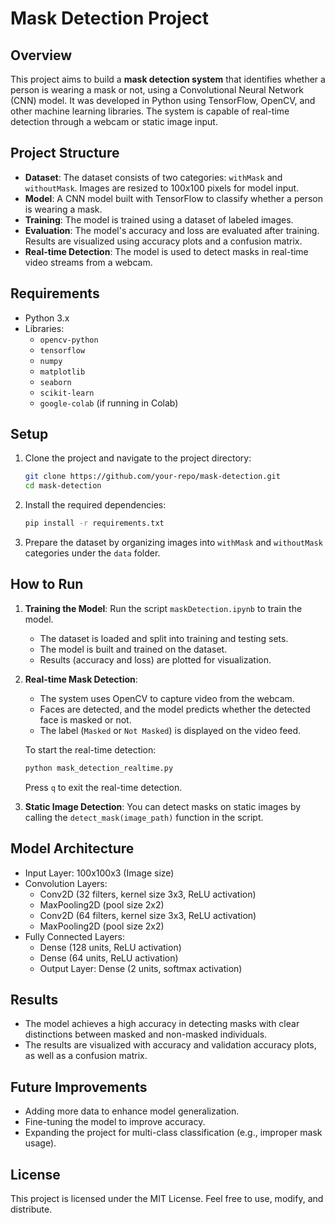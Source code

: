 # Mask Detection Project

## Overview
This project aims to build a **mask detection system** that identifies whether a person is wearing a mask or not, using a Convolutional Neural Network (CNN) model. It was developed in Python using TensorFlow, OpenCV, and other machine learning libraries. The system is capable of real-time detection through a webcam or static image input.

## Project Structure
- **Dataset**: The dataset consists of two categories: `withMask` and `withoutMask`. Images are resized to 100x100 pixels for model input.
- **Model**: A CNN model built with TensorFlow to classify whether a person is wearing a mask.
- **Training**: The model is trained using a dataset of labeled images.
- **Evaluation**: The model's accuracy and loss are evaluated after training. Results are visualized using accuracy plots and a confusion matrix.
- **Real-time Detection**: The model is used to detect masks in real-time video streams from a webcam.

## Requirements
- Python 3.x
- Libraries:
  - `opencv-python`
  - `tensorflow`
  - `numpy`
  - `matplotlib`
  - `seaborn`
  - `scikit-learn`
  - `google-colab` (if running in Colab)

## Setup
1. Clone the project and navigate to the project directory:
   ```bash
   git clone https://github.com/your-repo/mask-detection.git
   cd mask-detection
   ```
2. Install the required dependencies:
   ```bash
   pip install -r requirements.txt
   ```
3. Prepare the dataset by organizing images into `withMask` and `withoutMask` categories under the `data` folder.

## How to Run
1. **Training the Model**: Run the script `maskDetection.ipynb` to train the model.
   - The dataset is loaded and split into training and testing sets.
   - The model is built and trained on the dataset.
   - Results (accuracy and loss) are plotted for visualization.

2. **Real-time Mask Detection**:
   - The system uses OpenCV to capture video from the webcam.
   - Faces are detected, and the model predicts whether the detected face is masked or not.
   - The label (`Masked` or `Not Masked`) is displayed on the video feed.

   To start the real-time detection:
   ```bash
   python mask_detection_realtime.py
   ```

   Press `q` to exit the real-time detection.

3. **Static Image Detection**: You can detect masks on static images by calling the `detect_mask(image_path)` function in the script.

## Model Architecture
- Input Layer: 100x100x3 (Image size)
- Convolution Layers:
  - Conv2D (32 filters, kernel size 3x3, ReLU activation)
  - MaxPooling2D (pool size 2x2)
  - Conv2D (64 filters, kernel size 3x3, ReLU activation)
  - MaxPooling2D (pool size 2x2)
- Fully Connected Layers:
  - Dense (128 units, ReLU activation)
  - Dense (64 units, ReLU activation)
  - Output Layer: Dense (2 units, softmax activation)

## Results
- The model achieves a high accuracy in detecting masks with clear distinctions between masked and non-masked individuals.
- The results are visualized with accuracy and validation accuracy plots, as well as a confusion matrix.

## Future Improvements
- Adding more data to enhance model generalization.
- Fine-tuning the model to improve accuracy.
- Expanding the project for multi-class classification (e.g., improper mask usage).

## License
This project is licensed under the MIT License. Feel free to use, modify, and distribute.
